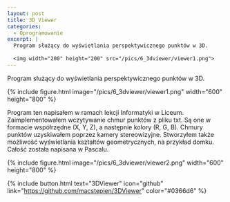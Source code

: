 ```yaml
---
layout: post
title: 3D Viewer
categories:
  - Oprogramowanie
excerpt: |
  Program służący do wyświetlania perspektywicznego punktów w 3D. 
   
  <img width="200" height="200" src="/pics/6_3dviewer/viewer1.png">
---
```


Program służący do wyświetlania perspektywicznego punktów w 3D.

{% include figure.html image="/pics/6_3dviewer/viewer1.png" width="600" height="800" %}

Program ten napisałem w ramach lekcji Informatyki w Liceum. Zaimplementowałem wczytywanie chmur punktów z pliku txt. Są one w formacie współrzędne (X, Y, Z), a następnie kolory (R, G, B). Chmury punktów uzyskiwałem poprzez kamery stereowizyjne. Stworzyłem także możliwość wyświetlania kształtów geometrycznych, na przykład domku. Całość została napisana w Pascalu.

{% include figure.html image="/pics/6_3dviewer/viewer2.png" width="600" height="800" %}

{% include button.html text="3DViewer" icon="github" link="https://github.com/macstepien/3DViewer" color="#0366d6" %}
